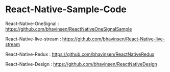 # React-Native-Sample-Code

React-Native-OneSignal : 
https://github.com/bhavinsen/ReactNativeOneSignalSample

React-Native-live-stream :
https://github.com/bhavinsen/React-Native-live-stream

React-Native-Redux :
https://github.com/bhavinsen/ReactNativeRedux

React-Native-Design :
https://github.com/bhavinsen/ReactNativeDesign